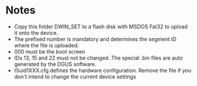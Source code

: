 # Notes

* Copy this folder DWIN_SET to a flash disk with MSDOS Fat32 to upload it onto the device. 
* The prefixed number is mandatory and determines the segment ID where the file is uploaded.
* 000 must be the boot screen
* IDs 13, 15 and 22 must not be changed. The special .bin files are auto generated by the DGUS software.
* t5uid1XXX.cfg defines the hardware configuration. Remove the file if you don't intend to change the current device settings
